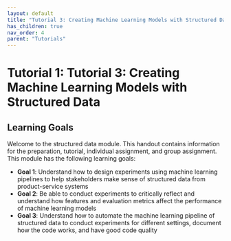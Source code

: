 ```yaml
---
layout: default
title: "Tutorial 3: Creating Machine Learning Models with Structured Data"
has_children: true
nav_order: 4
parent: "Tutorials"
---
```


# Tutorial 1: Tutorial 3: Creating Machine Learning Models with Structured Data

## Learning Goals

Welcome to the structured data module. This handout contains information for the preparation, tutorial, individual assignment, and group assignment. This module has the following learning goals:

 - **Goal 1**: Understand how to design experiments using machine learning pipelines to help stakeholders make sense of structured data from product-service systems
 - **Goal 2**: Be able to conduct experiments to critically reflect and understand how features and evaluation metrics affect the performance of machine learning models
 - **Goal 3**: Understand how to automate the machine learning pipeline of structured data to conduct experiments for different settings, document how the code works, and have good code quality
